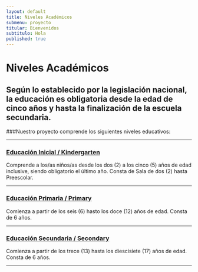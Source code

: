 ```yaml
---
layout: default
title: Niveles Académicos
submenu: proyecto
titular: Bienvenidos
subtitulo: Hola
published: true
---
```


# Niveles Académicos

## Según lo establecido por la legislación nacional, la educación es obligatoria desde la edad de cinco años y hasta la finalización de la escuela secundaria. 

###Nuestro proyecto comprende los siguientes niveles educativos:

---


### [Educación Inicial / Kindergarten](/proyecto-educativo/niveles-academicos/inicial)
Comprende a los/as niños/as desde los dos (2) a los cinco (5) años de edad inclusive, siendo obligatorio el último año. Consta de Sala de dos (2) hasta Preescolar. 

---

### [Educación Primaria / Primary](/proyecto-educativo/niveles-academicos/primaria)
Comienza a partir de los seis (6) hasto los doce (12) años de edad. Consta de 6 años. 

---

### [Educación Secundaria / Secondary](/proyecto-educativo/niveles-academicos/secundaria)
Comienza a partir de los trece (13) hasta los diescisiete (17) años de edad. Consta de 6 años. 

---
